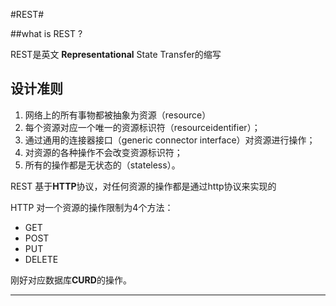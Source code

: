 #REST#

##what is REST ?

REST是英文 **Representational** State Transfer的缩写

## 设计准则

1. 网络上的所有事物都被抽象为资源（resource）
2. 每个资源对应一个唯一的资源标识符（resourceidentifier）；
3. 通过通用的连接器接口（generic connector interface）对资源进行操作；
4. 对资源的各种操作不会改变资源标识符；
5. 所有的操作都是无状态的（stateless）。

REST 基于**HTTP**协议，对任何资源的操作都是通过http协议来实现的

HTTP 对一个资源的操作限制为4个方法：

+ GET
+ POST
+ PUT
+ DELETE

刚好对应数据库**CURD**的操作。

* * *